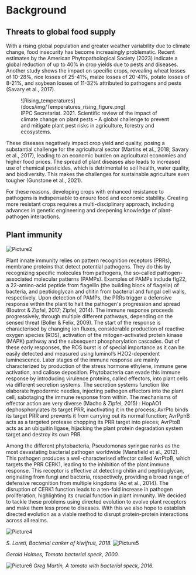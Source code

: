 # Background


## Threats to global food supply
With a rising global population and greater weather variability due to climate change, food insecurity has become increasingly problematic. Recent estimates by the American Phytopathological Society (2023) indicate a global reduction of up to 40% in crop yields due to pests and diseases. Another study shows the impact on specific crops, revealing wheat losses of 10-28%, rice losses of 25-41%, maize losses of 20-41%, potato losses of 8-21%, and soybean losses of 11-32% attributed to pathogens and pests (Savary et al., 2017).

<figure markdown>
![Rising_temperatures](docs/img/Temperatures_rising_figure.png)
<figcaption>IPPC Secretariat. 2021. Scientific review of the impact of climate change on plant pests – A global challenge to prevent and mitigate plant pest risks in agriculture, forestry and ecosystems.</figcaption>
</figure>

These diseases negatively impact crop yield and quality, posing a substantial challenge for the agricultural sector (Martins et al., 2018; Savary et al., 2017), leading to an economic burden on agricultural economies and higher food prices.
The spread of plant diseases also leads to increased use of chemical pesticides, which is detrimental to soil health, water quality, and biodiversity. This makes the challenges for sustainable agriculture even tougher (Gunstone et al., 2021). 

For these reasons, developing crops with enhanced resistance to pathogens is indispensable to ensure food and economic stability. Creating more resistant crops requires a multi-disciplinary approach, including advances in genetic engineering and deepening knowledge of plant-pathogen interactions. 


## Plant immunity
![Picture2](https://github.com/idec-teams/2023_Evolution_Suisse/blob/main/docs/img/Fig_1_A_1.png)

Plant innate immunity relies on pattern recognition receptors (PRRs), membrane proteins that detect potential pathogens. They do this by recognizing specific molecules from pathogens, the so-called pathogen-associated molecular patterns (PAMPs). Examples of PAMPs include flg22, a 22-amino-acid peptide from flagellin (the building block of flagella) of bacteria, and peptidoglycan and chitin from bacterial and fungal cell walls, respectively.
Upon detection of PAMPs, the PRRs trigger a defensive response within the plant to halt the pathogen's progression and spread (Boutrot & Zipfel, 2017; Zipfel, 2014). The immune response proceeds progressively, through multiple different pathways, depending on the sensed threat (Boller & Felix, 2009). The start of the response is characterised by changing ion fluxes, considerable production of reactive oxygen species (ROS), activation of the mitogen-activated protein kinase (MAPK) pathway and the subsequent phosphorylation cascades. Out of these early responses, the ROS burst is of special importance as it can be easily detected and measured using luminol’s H2O2-dependent luminescence. Later stages of the immune response are mainly characterized by production of the stress hormone ethylene, immune gene activation, and callose deposition.
Phytobacteria can evade this immune response by introducing virulence proteins, called effectors, into plant cells via different secretion systems. The secretion systems function like elaborate hypodermic needles, injecting pathogen effectors into the plant cell, sabotaging the immune response from within. The mechanisms of effector action are very diverse (Macho & Zipfel, 2015) : HopAO1 dephosphorylates its target PRR, inactivating it in the process;  AvrPto binds its target PRR and prevents it from carrying out its normal function; AvrPphB acts as a targeted protease chopping its PRR target into pieces; AvrPtoB acts as an ubiquitin ligase, hijacking the plant protein degradation system target and destroy its own PRR.

Among the different phytobacteria, Pseudomonas syringae ranks as the most devastating bacterial pathogen worldwide (Mansfield et al., 2012). This pathogen produces a well-characterised effector called AvrPtoB, which targets the PRR CERK1, leading to the inhibition of the plant immune response. This receptor is effective at detecting chitin and peptidoglycan, originating from fungi and bacteria, respectively, providing a broad range of defensive recognition from multiple kingdoms (Ao et al., 2014). The disruption of CERK1 function leads to a ten-fold increase in pathogen proliferation, highlighting its crucial function in plant immunity. 
We decided to tackle these problems using directed evolution to evolve plant receptors and make them  less prone to diseases. With this we also hope to establish directed evolution as a viable method to disrupt protein-protein interactions across all realms.

![Picture4](https://github.com/idec-teams/2023_Evolution_Suisse/assets/114056080/bee7d26b-3e77-4d95-9161-d289a5964811)

*S. Loreti, Bacterial canker of kiwifruit, 2018.*
![Picture5](https://github.com/idec-teams/2023_Evolution_Suisse/assets/114056080/c25c3267-5ef4-4926-8d28-b74485deda13)

*Gerald Holmes, Tomato bacterial speck, 2000.*

![Picture6](https://github.com/idec-teams/2023_Evolution_Suisse/assets/114056080/37188856-4bd6-46dc-a219-6b09abd853cb)
*Greg Martin, A tomato with bacterial speck, 2016.*









